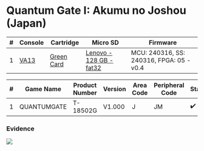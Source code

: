# Quantum Gate I: Akumu no Joshou (Japan)

| #   | Console                                          | Cartridge                                                                        | Micro SD                                                                         | Firmware                                 |
| --- | ------------------------------------------------ | -------------------------------------------------------------------------------- | -------------------------------------------------------------------------------- | ---------------------------------------- |
| 1   | [VA13](../../../../Info/Consoles/VA13/README.md) | [Green Card](../../../../Info/Cartridges/RetroGameParadiseStore/1.32F/README.md) | [Lenovo - 128 GB - fat32](../../../../Info/SdCards/Lenovo/128GB/fat32/README.md) | MCU: 240316, SS: 240316, FPGA: 05 - v0.4 |

| #   | Game Name   | Product Number | Version | Area Code | Peripheral Code | Status             | Time Played |
| --- | ----------- | -------------- | ------- | --------- | --------------- | ------------------ | ----------- |
| 1   | QUANTUMGATE | T-18502G       | V1.000  | J         | JM              | :heavy_check_mark: | 27 minutes  |

### Evidence

[![](https://img.youtube.com/vi/dSe9MrEXg_A/0.jpg)](https://www.youtube.com/watch?v=dSe9MrEXg_A)
